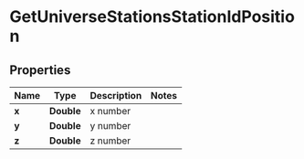 
# GetUniverseStationsStationIdPosition

## Properties
Name | Type | Description | Notes
------------ | ------------- | ------------- | -------------
**x** | **Double** | x number | 
**y** | **Double** | y number | 
**z** | **Double** | z number | 




